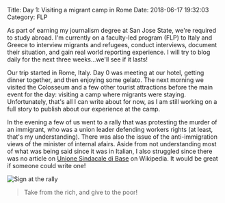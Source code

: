 Title: Day 1: Visiting a migrant camp in Rome
Date: 2018-06-17 19:32:03
Category: FLP

As part of earning my journalism degree at San Jose State, we're required to study abroad. I'm currently on a faculty-led program (FLP) to Italy and Greece to interview migrants and refugees, conduct interviews, document their situation, and gain real world reporting experience. I will try to blog daily for the next three weeks...we'll see if it lasts!

Our trip started in Rome, Italy. Day 0 was meeting at our hotel, getting dinner together, and then enjoying some gelato. The next morning we visited the Colosseum and a few other tourist attractions before the main event for the day: visiting a camp where migrants were staying. Unfortunately, that's all I can write about for now, as I am still working on a full story to publish about our experience at the camp.

In the evening a few of us went to a rally that was protesting the murder of an immigrant, who was a union leader defending workers rights (at least, that's my understanding). There was also the issue of the anti-immigration views of the minister of internal afairs. Aside from not understanding most of what was being said since it was in Italian, I also struggled since there was no article on [Unione Sindacale di Base](https://en.wikipedia.org/wiki/Unione_Sindacale_di_Base) on Wikipedia. It would be great if someone could write one!

![Sign at the rally]({filename}/images/Protest_sign_robin_hood.jpg)

<blockquote>Take from the rich, and give to the poor!</blockquote>
